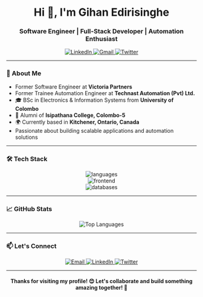 <h1 align="center">Hi 👋, I'm Gihan Edirisinghe</h1>
<h3 align="center">Software Engineer | Full-Stack Developer | Automation Enthusiast</h3>

<p align="center">
  <a href="https://www.linkedin.com/in/gihan-niranga" target="_blank">
    <img src="https://img.shields.io/badge/LinkedIn-0077B5?style=for-the-badge&logo=linkedin&logoColor=white" alt="LinkedIn"/>
  </a>
  <a href="mailto:gihankodikara93@gmail.com">
    <img src="https://img.shields.io/badge/Gmail-D14836?style=for-the-badge&logo=gmail&logoColor=white" alt="Gmail"/>
  </a>
  <a href="https://x.com/GihanNiranga93" target="_blank">
    <img src="https://img.shields.io/badge/Twitter-1DA1F2?style=for-the-badge&logo=twitter&logoColor=white" alt="Twitter"/>
  </a>
</p>

---

### 🚀 About Me

- Former Software Engineer at **Victoria Partners**
- Former Trainee Automation Engineer at **Technast Automation (Pvt) Ltd.**
- 🎓 BSc in Electronics & Information Systems from **University of Colombo**
- 🏫 Alumni of **Isipathana College, Colombo-5**
- 🌍 Currently based in **Kitchener, Ontario, Canada**
- Passionate about building scalable applications and automation solutions

---

### 🛠️ Tech Stack

<div align="center">

<img src="https://skillicons.dev/icons?i=java,kotlin,dart,py,js,ts,php,html,css" alt="languages" />
<br>
<img src="https://skillicons.dev/icons?i=spring,nodejs,express,react,angular,tailwind,bootstrap,mysql,mongodb" alt="frontend" />
<br>
<img src="https://skillicons.dev/icons?i=androidstudio,visualstudio,git,github,postman,figma,wordpress,aws,firebase" alt="databases" />


</div>

---

### 📈 GitHub Stats

<div align="center">
  
![Top Languages](https://github-readme-stats.vercel.app/api/top-langs/?username=gihan936&layout=compact&theme=radical&hide_border=true)
  
</div>

---

### 📫 Let's Connect

<p align="center">
  <a href="mailto:gihankodikara93@gmail.com">
    <img src="https://img.shields.io/badge/Email-gihankodikara93@gmail.com-blue?style=flat-square&logo=gmail" alt="Email"/>
  </a>
  <a href="https://www.linkedin.com/in/gihan-niranga" target="_blank">
    <img src="https://img.shields.io/badge/LinkedIn-Gihan_Niranga-blue?style=flat-square&logo=linkedin" alt="LinkedIn"/>
  </a>
  <a href="https://x.com/GihanNiranga93" target="_blank">
    <img src="https://img.shields.io/badge/Twitter-@GihanNiranga93-blue?style=flat-square&logo=twitter" alt="Twitter"/>
  </a>
</p>

---

<h4 align="center">
Thanks for visiting my profile! 😊 Let's collaborate and build something amazing together! 🚀
</h4>

